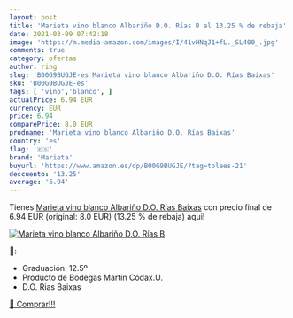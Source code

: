 ```yaml
---
layout: post
title: 'Marieta vino blanco Albariño D.O. Rías B al 13.25 % de rebaja'
date: 2021-03-09 07:42:18
image: 'https://m.media-amazon.com/images/I/41vHNqJ1+fL._SL400_.jpg'
comments: true
category: ofertas
author: ring
slug: 'B00G9BUGJE-es Marieta vino blanco Albariño D.O. Rías Baixas'
sku: 'B00G9BUGJE-es'
tags: [ 'vino','blanco', ]
actualPrice: 6.94 EUR
currency: EUR
price: 6.94
comparePrice: 8.0 EUR
prodname: 'Marieta vino blanco Albariño D.O. Rías Baixas'
country: 'es'
flag: '🇪🇸'
brand: 'Marieta'
buyurl: 'https://www.amazon.es/dp/B00G9BUGJE/?tag=tolees-21'
descuento: '13.25'
average: '6.94'
---
```


Tienes [Marieta vino blanco Albariño D.O. Rías Baixas](https://www.amazon.es/dp/B00G9BUGJE/?tag=tolees-21) con precio final de  6.94 EUR (original: 8.0 EUR) (13.25 %  de rebaja) aqui!

[![Marieta vino blanco Albariño D.O. Rías B](https://m.media-amazon.com/images/I/41vHNqJ1+fL._SL400_.jpg)](https://www.amazon.es/dp/B00G9BUGJE/?tag=tolees-21)

🔎:

- Graduación: 12.5º
- Producto de Bodegas Martín Códax.U.
- D.O. Rias Baixas

[🛒 Comprar!!!](https://www.amazon.es/dp/B00G9BUGJE/?tag=tolees-21)

